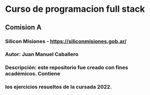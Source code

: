 # Curso de programacion full stack
## Comision A
### Silicon Misiones - https://siliconmisiones.gob.ar/
### Autor: Juan Manuel Caballero
### Descripción: este repositorio fue creado con fines académicos. Contiene
### los ejercicios resueltos de la cursada 2022.